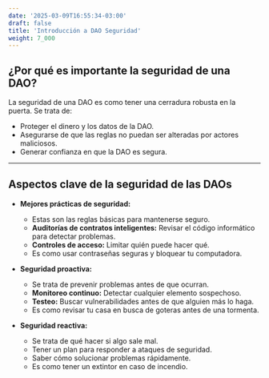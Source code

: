 ```yaml
---
date: '2025-03-09T16:55:34-03:00'
draft: false
title: 'Introducción a DAO Seguridad'
weight: 7_000
---
```


## ¿Por qué es importante la seguridad de una DAO?

La seguridad de una DAO es como tener una cerradura robusta en la puerta. Se trata de:

* Proteger el dinero y los datos de la DAO.
* Asegurarse de que las reglas no puedan ser alteradas por actores maliciosos.
* Generar confianza en que la DAO es segura.

---

## Aspectos clave de la seguridad de las DAOs

* **Mejores prácticas de seguridad:**
  * Estas son las reglas básicas para mantenerse seguro.
  * **Auditorías de contratos inteligentes:** Revisar el código informático para detectar problemas.
  * **Controles de acceso:** Limitar quién puede hacer qué.
  * Es como usar contraseñas seguras y bloquear tu computadora.

* **Seguridad proactiva:**
  * Se trata de prevenir problemas antes de que ocurran.
  * **Monitoreo continuo:** Detectar cualquier elemento sospechoso.
  * **Testeo:** Buscar vulnerabilidades antes de que alguien más lo haga.
  * Es como revisar tu casa en busca de goteras antes de una tormenta.

* **Seguridad reactiva:**
  * Se trata de qué hacer si algo sale mal.
  * Tener un plan para responder a ataques de seguridad.
  * Saber cómo solucionar problemas rápidamente.
  * Es como tener un extintor en caso de incendio.